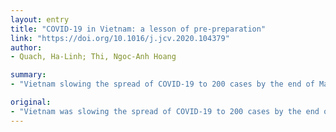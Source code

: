 ```yaml
---
layout: entry
title: "COVID-19 in Vietnam: a lesson of pre-preparation"
link: "https://doi.org/10.1016/j.jcv.2020.104379"
author:
- Quach, Ha-Linh; Thi, Ngoc-Anh Hoang

summary:
- "Vietnam slowing the spread of COVID-19 to 200 cases by the end of March. Results Three stages of pandemic progression were recorded in Vietnam. Preparation were key for Vietnam's healthcare system in the ever-changing landscape. The authors compiled literature on different public health measures in Vietnam in compared to the progression. At 213 confirmed cases under treatment and isolation, a range of interventions were enforced including intensive and expansive contact, mass testing, isolation, and sterilization."

original:
- "Vietnam was slowing the spread of COVID-19 to 200 cases by the end of March. From perspective of a relatively vulnerable healthcare systems, timely interventions were implemented to different stage of pandemic progress to limit the spread. Method The authors compiled literature on different public health measures in Vietnam in compared to the progression of COVID-19 from January to March 2020. Results Three stages of pandemic progression of COVID-19 were recorded in Vietnam. At 213 confirmed cases under treatment and isolation, a range of interventions were enforced including intensive and expansive contact, mass testing, isolation, and sterilization. Many were in place before any case were reported. Conclusion Preparation were key for Vietnam's healthcare system in the ever-changing landscape of COVID-19 pandemic."
---
```


